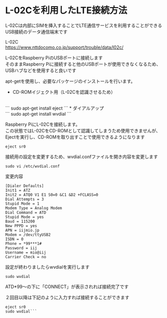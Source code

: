 # L-02Cを利用したLTE接続方法

L-02Cは内部にSIMを挿入することでLTE通信サービスを利用することができるUSB接続のデータ通信端末です

L-02C
<br>
https://www.nttdocomo.co.jp/support/trouble/data/l02c/

L-02CをRaspberry PiのUSBポートに接続します
<br>
そのままRaspberry Piに接続すると他のUSBポートが使用できなくなるため、USBハブなどを使用すると良いです


apt-getを使用し、必要なパッケージのインストールを行います。

* CD-ROMイジェクト用（L-02Cを認識させるため）
<br>
```
sudo apt-get install eject
```
* ダイアルアップ
<br>
```
sudo apt-get install wvdial
```


Raspberry PiにL-02Cを接続します。
<br>
この状態ではL-02CをCD-ROMとして認識してしまうため使用できませんが、Ejectを実行し、CD-ROMを取り出すことで使用できるようになります
```
eject sr0
```

接続用の設定を変更するため、wvdial.confファイルを開き内容を変更します

```
sudo vi /etc/wvdial.conf
```

変更内容
```
[Dialer Defaults]
Init1 = ATZ
Init2 = ATQ0 V1 E1 S0=0 &C1 &D2 +FCLASS=0
Dial Attempts = 3
Stupid Mode = 1
Modem Type = Analog Modem
Dial Command = ATD
Stupid Mode = yes
Baud = 115200
New PPPD = yes
APN = iijmio.jp
Modem = /dev/ttyUSB2
ISDN = 0
Phone = *99***1#
Password = iij
Username = mio@iij
Carrier Check = no
```

設定が終わりましたらwvdialを実行します
```
sudo wvdial
```

ATD*99〜の下に「CONNECT」が表示されれば接続完了です

２回目以降は下記のように入力すれば接続することができます
```
eject sr0
sudo wvdial```